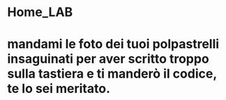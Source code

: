 # Home_LAB

# mandami le foto dei tuoi polpastrelli insaguinati per aver scritto troppo sulla tastiera e ti manderò il codice, te lo sei meritato.
